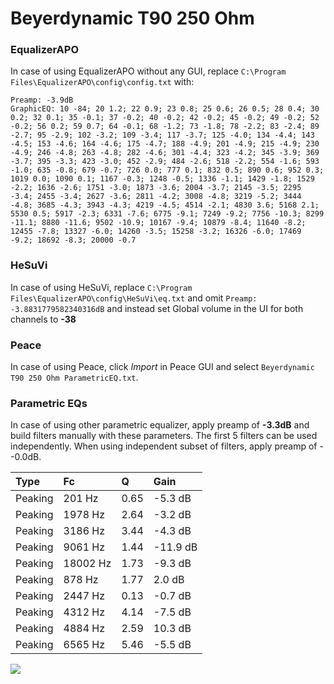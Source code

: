 # Beyerdynamic T90 250 Ohm

### EqualizerAPO
In case of using EqualizerAPO without any GUI, replace `C:\Program Files\EqualizerAPO\config\config.txt`
with:
```
Preamp: -3.9dB
GraphicEQ: 10 -84; 20 1.2; 22 0.9; 23 0.8; 25 0.6; 26 0.5; 28 0.4; 30 0.2; 32 0.1; 35 -0.1; 37 -0.2; 40 -0.2; 42 -0.2; 45 -0.2; 49 -0.2; 52 -0.2; 56 0.2; 59 0.7; 64 -0.1; 68 -1.2; 73 -1.8; 78 -2.2; 83 -2.4; 89 -2.7; 95 -2.9; 102 -3.2; 109 -3.4; 117 -3.7; 125 -4.0; 134 -4.4; 143 -4.5; 153 -4.6; 164 -4.6; 175 -4.7; 188 -4.9; 201 -4.9; 215 -4.9; 230 -4.9; 246 -4.8; 263 -4.8; 282 -4.6; 301 -4.4; 323 -4.2; 345 -3.9; 369 -3.7; 395 -3.3; 423 -3.0; 452 -2.9; 484 -2.6; 518 -2.2; 554 -1.6; 593 -1.0; 635 -0.8; 679 -0.7; 726 0.0; 777 0.1; 832 0.5; 890 0.6; 952 0.3; 1019 0.0; 1090 0.1; 1167 -0.3; 1248 -0.5; 1336 -1.1; 1429 -1.8; 1529 -2.2; 1636 -2.6; 1751 -3.0; 1873 -3.6; 2004 -3.7; 2145 -3.5; 2295 -3.4; 2455 -3.4; 2627 -3.6; 2811 -4.2; 3008 -4.8; 3219 -5.2; 3444 -4.8; 3685 -4.3; 3943 -4.3; 4219 -4.5; 4514 -2.1; 4830 3.6; 5168 2.1; 5530 0.5; 5917 -2.3; 6331 -7.6; 6775 -9.1; 7249 -9.2; 7756 -10.3; 8299 -11.1; 8880 -11.6; 9502 -10.9; 10167 -9.4; 10879 -8.4; 11640 -8.2; 12455 -7.8; 13327 -6.0; 14260 -3.5; 15258 -3.2; 16326 -6.0; 17469 -9.2; 18692 -8.3; 20000 -0.7
```

### HeSuVi
In case of using HeSuVi, replace `C:\Program Files\EqualizerAPO\config\HeSuVi\eq.txt` and omit `Preamp:
-3.8831779582340316dB` and instead set Global volume in the UI for both channels to **-38**

### Peace
In case of using Peace, click *Import* in Peace GUI and select `Beyerdynamic T90 250 Ohm ParametricEQ.txt`.

### Parametric EQs
In case of using other parametric equalizer, apply preamp of **-3.3dB** and build filters manually
with these parameters. The first 5 filters can be used independently.
When using independent subset of filters, apply preamp of --0.0dB.

| Type    | Fc       |    Q | Gain     |
|:--------|:---------|:-----|:---------|
| Peaking | 201 Hz   | 0.65 | -5.3 dB  |
| Peaking | 1978 Hz  | 2.64 | -3.2 dB  |
| Peaking | 3186 Hz  | 3.44 | -4.3 dB  |
| Peaking | 9061 Hz  | 1.44 | -11.9 dB |
| Peaking | 18002 Hz | 1.73 | -9.3 dB  |
| Peaking | 878 Hz   | 1.77 | 2.0 dB   |
| Peaking | 2447 Hz  | 0.13 | -0.7 dB  |
| Peaking | 4312 Hz  | 4.14 | -7.5 dB  |
| Peaking | 4884 Hz  | 2.59 | 10.3 dB  |
| Peaking | 6565 Hz  | 5.46 | -5.5 dB  |

![](https://raw.githubusercontent.com/jaakkopasanen/AutoEq/master/results/headphonecom/sbaf-serious/Beyerdynamic%20T90%20250%20Ohm/Beyerdynamic%20T90%20250%20Ohm.png)